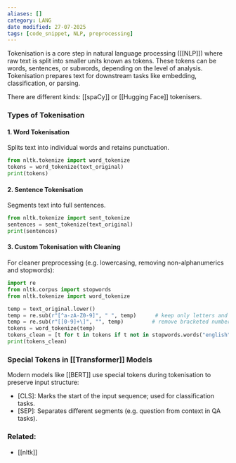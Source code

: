 ```yaml
---
aliases: []
category: LANG
date modified: 27-07-2025
tags: [code_snippet, NLP, preprocessing]
---
```

Tokenisation is a core step in natural language processing ([[NLP]]) where raw text is split into smaller units known as tokens. These tokens can be words, sentences, or subwords, depending on the level of analysis. Tokenisation prepares text for downstream tasks like embedding, classification, or parsing.

There are different kinds: [[spaCy]] or [[Hugging Face]] tokenisers.

### Types of Tokenisation

#### 1. Word Tokenisation

Splits text into individual words and retains punctuation.

```python
from nltk.tokenize import word_tokenize
tokens = word_tokenize(text_original)
print(tokens)
```

#### 2. Sentence Tokenisation

Segments text into full sentences.

```python
from nltk.tokenize import sent_tokenize
sentences = sent_tokenize(text_original)
print(sentences)
```

#### 3. Custom Tokenisation with Cleaning

For cleaner preprocessing (e.g. lowercasing, removing non-alphanumerics and stopwords):

```python
import re
from nltk.corpus import stopwords
from nltk.tokenize import word_tokenize

temp = text_original.lower()
temp = re.sub(r"[^a-zA-Z0-9]", " ", temp)      # keep only letters and numbers
temp = re.sub(r"[[0-9]+\]", "", temp)         # remove bracketed numbers
tokens = word_tokenize(temp)
tokens_clean = [t for t in tokens if t not in stopwords.words("english")]
print(tokens_clean)
```

### Special Tokens in [[Transformer]] Models

Modern models like [[BERT]] use special tokens during tokenisation to preserve input structure:
* [CLS]: Marks the start of the input sequence; used for classification tasks.
* [SEP]: Separates different segments (e.g. question from context in QA tasks).

### Related:
- [[nltk]]